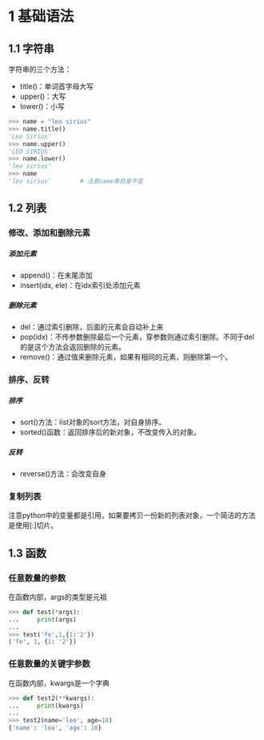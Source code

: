 # 1 基础语法

## 1.1 字符串

字符串的三个方法：

- title()：单词首字母大写
- upper()：大写
- lower()：小写

```python
>>> name = "leo sirius"
>>> name.title()
'Leo Sirius'
>>> name.upper()
'LEO SIRIUS'
>>> name.lower()
'leo sirius'
>>> name
'leo sirius'        # 注意name串自身不变
```

## 1.2 列表

### 修改、添加和删除元素

##### 添加元素

- append()：在末尾添加
- insert(idx, ele)：在idx索引处添加元素

##### 删除元素

- del：通过索引删除，后面的元素会自动补上来
- pop(idx)：不传参数删除最后一个元素，穿参数则通过索引删除。不同于del的是这个方法会返回删除的元素。
- remove()：通过值来删除元素，如果有相同的元素，则删除第一个。

### 排序、反转

##### 排序

- sort()方法：list对象的sort方法，对自身排序。
- sorted()函数：返回排序后的新对象，不改变传入的对象。

##### 反转

- reverse()方法：会改变自身

### 复制列表

注意python中的变量都是引用，如果要拷贝一份新的列表对象，一个简洁的方法是使用[:]切片。

## 1.3 函数

### 任意数量的参数

在函数内部，args的类型是元祖

```python
>>> def test(*args):
...     print(args)
... 
>>> test('fe',1,{1:'2'})
('fe', 1, {1: '2'})
```

### 任意数量的关键字参数

在函数内部，kwargs是一个字典

```python
>>> def test2(**kwargs):
...     print(kwargs)
... 
>>> test2(name='leo', age=18)
{'name': 'leo', 'age': 18}
```

